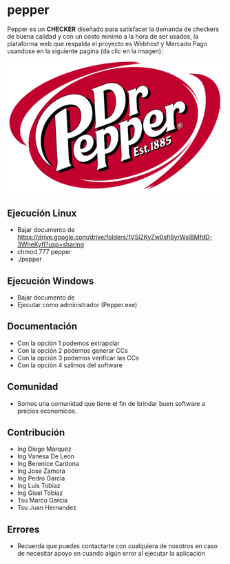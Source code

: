 # pepper

Pepper es un **CHECKER** diseñado para satisfacer la demanda
de checkers de buena calidad y con un costo minimo a la hora
de ser usados, la plataforma web que respalda el proyecto es
Webhost y Mercado Pago usandose en la siguiente pagina
(da clic en la imagen):

<p align="center"><a href="https://pepperchecker.000webhostapp.com/" target="_blank">
    <img src="https://github.com/vanesacrack/pepper/blob/main/imagenes/logo.png">
</a></p>

Ejecución Linux
------------
* Bajar documento de https://drive.google.com/drive/folders/1VSi2KyZw0sfj8yrWslBMfdD-3WheKyfI?usp=sharing
* chmod 777 pepper
* ./pepper

Ejecución Windows
------------
* Bajar documento de 
* Ejecutar como administrador (Pepper.exe)

Documentación
-------------

* Con la opción 1 podemos extrapolar
* Con la opción 2 podemos generar CCs
* Con la opción 3 podemos verificar las CCs
* Con la opción 4 salimos del software

Comunidad
---------

* Somos una comunidad que tiene el fin de brindar
  buen software a precios economicos.

Contribución
------------

* Ing Diego Marquez 
* Ing Vanesa De Leon
* Ing Berenice Cardona
* Ing Jose Zamora
* Ing Pedro Garcia
* Ing Luis Tobiaz
* Ing Gisel Tobiaz
* Tsu Marco Garcia
* Tsu Juan Hernandez

Errores
---------------

* Recuerda que puedes contactarte con cualquiera de nosotros en caso de
  necesitar apoyo en cuando algún error al ejecutar la aplicación
